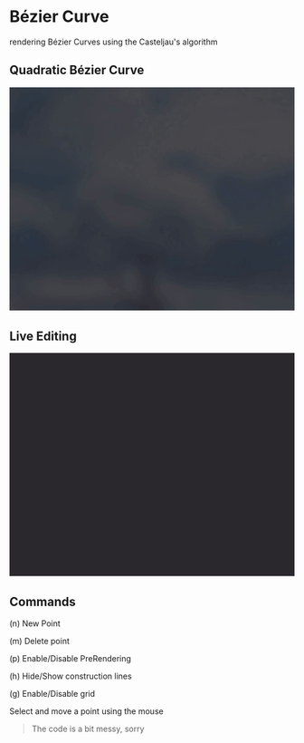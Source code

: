 # Bézier Curve
 rendering Bézier Curves using the Casteljau's algorithm

## Quadratic Bézier Curve
![QuadraticCurve](./img/QuadraticCurve.gif)

## Live Editing
![Editing](./img/Editing.gif)

## Commands
(n) New Point 

(m) Delete point

(p) Enable/Disable PreRendering

(h) Hide/Show construction lines

(g) Enable/Disable grid

Select and move a point using the mouse


> The code is a bit messy, sorry
